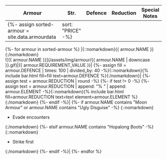 |Armour|Str.|Defence|Reduction|Special Notes|
|-|-|-|-|-|
{%- assign sorted-armour = site.data.armourdata | sort: "PRICE" -%}
{%- for armour in sorted-armour %}
  |{::nomarkdown}<span class="record-name">{{ armour.NAME }}</span>{:/nomarkdown}<br />![{{ armour.NAME }}](/assets/img/armour/{{ armour.NAME | downcase }}.gif)|{{ armour.REQUIREMENT_VALUE }}|
  {%- assign fill = armour.DEFENCE | times: 100 | divided_by: 40 -%}{::nomarkdown}{% include bar.html fill=fill text=armour.DEFENCE %}{:/nomarkdown}|
  {%- assign test = armour.REDUCTION | round -%}
  {%- if test != 0 -%}
    {%- assign text = armour.REDUCTION | append: "% " | append: armour.ELEMENT -%}{::nomarkdown}{% include bar.html fill=armour.REDUCTION text=text element=armour.ELEMENT %}{:/nomarkdown}
  {%- endif -%}|
  {%- if armour.NAME contains "Moon Armour" or armour.NAME contains "Ugly Disguise" -%}
    {::nomarkdown}<ul><li>Evade encounters</li></ul>{:/nomarkdown}
  {%- elsif armour.NAME contains "Hopalong Boots" -%}
    {::nomarkdown}<ul><li>Strike first</li></ul>{:/nomarkdown}
  {%- endif -%}|
{%- endfor %}